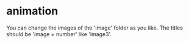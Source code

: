 # animation

 You can change the images of the 'image' folder as you like. The titles
      should be 'image + number' like 'image3'.
